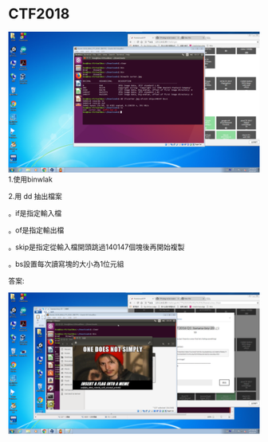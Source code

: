 # CTF2018
![圖片](pic/banana-boy-20.png)
1.使用binwlak

2.用 dd 抽出檔案

。if是指定輸入檔

。of是指定輸出檔

。skip是指定從輸入檔開頭跳過140147個塊後再開始複製

。bs設置每次讀寫塊的大小為1位元組

答案:

![圖片](pic/banana-boy-20-1.png)
